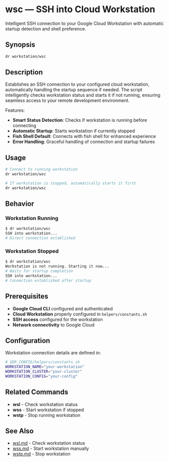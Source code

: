 # wsc — SSH into Cloud Workstation

Intelligent SSH connection to your Google Cloud Workstation with automatic startup detection and shell preference.

## Synopsis

```bash
dr workstation/wsc
```

## Description

Establishes an SSH connection to your configured cloud workstation, automatically handling the startup sequence if needed. The script intelligently checks workstation status and starts it if not running, ensuring seamless access to your remote development environment.

Features:

- **Smart Status Detection**: Checks if workstation is running before connecting
- **Automatic Startup**: Starts workstation if currently stopped
- **Fish Shell Default**: Connects with fish shell for enhanced experience
- **Error Handling**: Graceful handling of connection and startup failures

## Usage

```bash
# Connect to running workstation
dr workstation/wsc

# If workstation is stopped, automatically starts it first
dr workstation/wsc
```

## Behavior

### Workstation Running

```bash
$ dr workstation/wsc
SSH into workstation...
# Direct connection established
```

### Workstation Stopped

```bash
$ dr workstation/wsc
Workstation is not running. Starting it now...
# Waits for startup completion
SSH into workstation...
# Connection established after startup
```

## Prerequisites

- **Google Cloud CLI** configured and authenticated
- **Cloud Workstation** properly configured in `helpers/constants.sh`
- **SSH access** configured for the workstation
- **Network connectivity** to Google Cloud

## Configuration

Workstation connection details are defined in:

```bash
# $DR_CONFIG/helpers/constants.sh
WORKSTATION_NAME="your-workstation"
WORKSTATION_CLUSTER="your-cluster"
WORKSTATION_CONFIG="your-config"
```

## Related Commands

- **wsl** - Check workstation status
- **wss** - Start workstation if stopped
- **wstp** - Stop running workstation

## See Also

- [wsl.md](./wsl.md) - Check workstation status
- [wss.md](./wss.md) - Start workstation manually
- [wstp.md](./wstp.md) - Stop workstation

